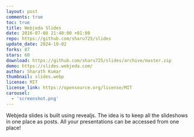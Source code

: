 ```yaml
---
layout: post
comments: true
toc: true
title: Webjeda Slides
date: 2016-07-08 21:40:00 +01:00
repo: https://github.com/sharu725/slides
update_date: 2024-10-02
forks: 87
stars: 60
download: https://github.com/sharu725/slides/archive/master.zip
demo: https://slides.webjeda.com/
author: Sharath Kumar
thumbnail: slides.webp
license: MIT
license_link: https://opensource.org/license/MIT
carousel:
  - 'screenshot.png'
---
```


Webjeda slides is built using revealjs. The idea is to keep all the slideshows in one place as posts. All your presentations can be accessed from one place!
